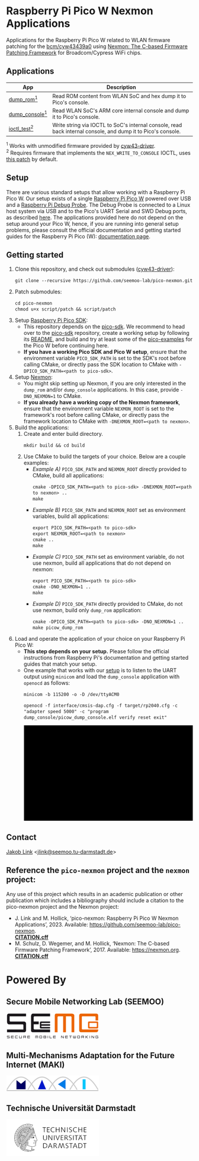 # Raspberry Pi Pico W Nexmon Applications
Applications for the Raspberry Pi Pico W related to WLAN firmware patching for the [bcm/cyw43439a0](https://www.infineon.com/cms/en/product/wireless-connectivity/airoc-wi-fi-plus-bluetooth-combos/wi-fi-4-802.11n/cyw43439/) using [Nexmon: The C-based Firmware Patching Framework](https://github.com/seemoo-lab/nexmon) for Broadcom/Cypress WiFi chips.

## Applications

App|Description
---|---
[dump_rom<sup>1</sup>](dump_rom) | Read ROM content from WLAN SoC and hex dump it to Pico's console.
[dump_console<sup>1</sup>](dump_console) | Read WLAN SoC's ARM core internal console and dump it to Pico's console.
[ioctl_test<sup>2</sup>](ioctl_test) | Write string via IOCTL to SoC's internal console, read back internal console, and dump it to Pico's console.

<sup>1</sup> Works with unmodified firmware provided by [cyw43-driver](https://github.com/georgerobotics/cyw43-driver).  
<sup>2</sup> Requires firmware that implements the `NEX_WRITE_TO_CONSOLE` IOCTL, uses [this patch](https://github.com/seemoo-lab/nexmon/tree/master/patches/bcm43439a0/7_95_49_2271bb6/nexmon) by default.

## Setup
There are various standard setups that allow working with a Raspberry Pi Pico W. Our setup exists of a single [Raspberry Pi Pico W](https://www.raspberrypi.com/documentation/microcontrollers/raspberry-pi-pico.html) powered over USB and a [Raspberry Pi Debug Probe](https://www.raspberrypi.com/documentation/microcontrollers/debug-probe.html). The Debug Probe is connected to a Linux host system via USB and to the Pico's UART Serial and SWD Debug ports, as described [here](https://www.raspberrypi.com/documentation/microcontrollers/debug-probe.html#getting-started). The applications provided here do not depend on the setup around your Pico W, hence, if you are running into general setup problems, please consult the official documentation and getting started guides for the Raspberry Pi Pico (W): [documentation page](https://www.raspberrypi.com/documentation/microcontrollers/).

## Getting started
1. Clone this repository, and check out submodules ([cyw43-driver](https://github.com/georgerobotics/cyw43-driver)):
    ```
    git clone --recursive https://github.com/seemoo-lab/pico-nexmon.git
    ```
2. Patch submodules:
    ```
    cd pico-nexmon
    chmod u+x script/patch && script/patch
    ```
3. Setup [Raspberry Pi Pico SDK](https://github.com/raspberrypi/pico-sdk):  
    - This repository depends on the [pico-sdk](https://github.com/raspberrypi/pico-sdk). We recommend to head over to the [pico-sdk](https://github.com/raspberrypi/pico-sdk) repository, create a working setup by following its [README](https://github.com/raspberrypi/pico-sdk/blob/master/README.md), and build and try at least some of the [pico-examples](https://github.com/raspberrypi/pico-examples) for the Pico W before continuing here.
    - **If you have a working Pico SDK and Pico W setup**, ensure that the environment variable `PICO_SDK_PATH` is set to the SDK's root before calling CMake, or directly pass the SDK location to CMake with `-DPICO_SDK_PATH=<path to pico-sdk>`.
4. Setup [Nexmon](https://github.com/seemoo-lab/nexmon.git):  
    - You might skip setting up Nexmon, if you are only interested in the `dump_rom` and/or `dump_console` applications. In this case, provide `-DNO_NEXMON=1` to CMake.
    - **If you already have a working copy of the Nexmon framework**, ensure that the environment variable `NEXMON_ROOT` is set to the framework's root before calling CMake, or directly pass the framework location to CMake with `-DNEXMON_ROOT=<path to nexmon>`.
5. Build the applications:  
    1. Create and enter build directory.  
        ```
        mkdir build && cd build
        ```
    2. Use CMake to build the targets of your choice. Below are a couple examples:  
        - *Example A)* `PICO_SDK_PATH` and `NEXMON_ROOT` directly provided to CMake, build all applications:
            ```
            cmake -DPICO_SDK_PATH=<path to pico-sdk> -DNEXMON_ROOT=<path to nexmon> ..
            make
            ```
        - *Example B)* `PICO_SDK_PATH` and `NEXMON_ROOT` set as environment variables, build all applications:  
            ```
            export PICO_SDK_PATH=<path to pico-sdk>
            export NEXMON_ROOT=<path to nexmon>
            cmake ..
            make
            ```
        - *Example C)* `PICO_SDK_PATH` set as environment variable, do not use nexmon, build all applications that do not depend on nexmon:
            ```
            export PICO_SDK_PATH=<path to pico-sdk>
            cmake -DNO_NEXMON=1 ..
            make
            ```
        - *Example D)* `PICO_SDK_PATH` directly provided to CMake, do not use nexmon, build only `dump_rom` application:  
            ```
            cmake -DPICO_SDK_PATH=<path to pico-sdk> -DNO_NEXMON=1 ..
            make picow_dump_rom
            ```
6. Load and operate the application of your choice on your Raspberry Pi Pico W:
    - **This step depends on your setup.** Please follow the official instructions from Raspberry Pi's documentation and getting started guides that match your setup.  
    - One example that works with our [setup](#setup) is to listen to the UART output using `minicom` and load the `dump_console` application with `openocd` as follows:  
        ```
        minicom -b 115200 -o -D /dev/ttyACM0
        ```  
        ```
        openocd -f interface/cmsis-dap.cfg -f target/rp2040.cfg -c "adapter speed 5000" -c "program dump_console/picow_dump_console.elf verify reset exit"
        ```
        ![](gfx/dump_console_example.gif)

## Contact
[Jakob Link](https://www.seemoo.tu-darmstadt.de/team/jlink/) <<jlink@seemoo.tu-darmstadt.de>>

## Reference the `pico-nexmon` project and the `nexmon` project:
Any use of this project which results in an academic publication or other publication which includes a bibliography should include a citation to the pico-nexmon project and the Nexmon project:  
- J. Link and M. Hollick, ‘pico-nexmon: Raspberry Pi Pico W Nexmon Applications’, 2023. Available: https://github.com/seemoo-lab/pico-nexmon.  
    [**CITATION.cff**](CITATION.cff)
- M. Schulz, D. Wegemer, and M. Hollick, ‘Nexmon: The C-based Firmware Patching Framework’, 2017. Available: https://nexmon.org.  
    [**CITATION.cff**](https://github.com/seemoo-lab/nexmon/blob/master/CITATION.cff) 

# Powered By
## Secure Mobile Networking Lab (SEEMOO)
![SEEMOO](gfx/logo_seemoo.png)
## Multi-Mechanisms Adaptation for the Future Internet (MAKI)
![MAKI](gfx/logo_maki.png)
## Technische Universität Darmstadt
![TU Darmstadt](gfx/logo_tud.png)


